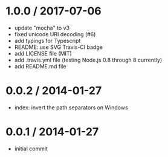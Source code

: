 1.0.0 / 2017-07-06
==================

  * update "mocha" to v3
  * fixed unicode URI decoding (#6)
  * add typings for Typescript
  * README: use SVG Travis-CI badge
  * add LICENSE file (MIT)
  * add .travis.yml file (testing Node.js 0.8 through 8 currently)
  * add README.md file

0.0.2 / 2014-01-27
==================

  * index: invert the path separators on Windows

0.0.1 / 2014-01-27
==================

  * initial commit
